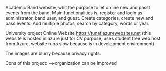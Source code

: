 Academic Band website, whit the purpose to let online new and passt events from the band. 
Main functionalities is, register and login as administrator, band user, and guest. 
Create categories, create new and pass events. Add multiple photos, search by category, words or year.

University project
Online Website https://tunaf.azurewebsites.net
(this website is hosted in azure just for CV purpose, uses student free web host from Azure, website runs slow because is in development environment)

The images are blurry because privacy rights.

Cons of this project: 
-->organization can be improved
